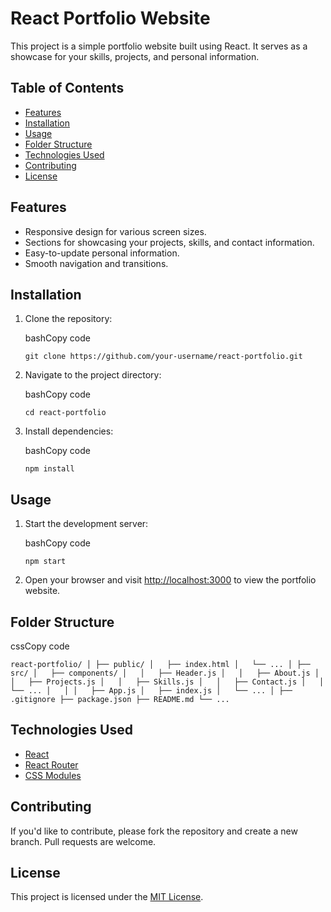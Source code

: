 React Portfolio Website
=======================

This project is a simple portfolio website built using React. It serves as a showcase for your skills, projects, and personal information.

Table of Contents
-----------------

*   [Features](#features)
*   [Installation](#installation)
*   [Usage](#usage)
*   [Folder Structure](#folder-structure)
*   [Technologies Used](#technologies-used)
*   [Contributing](#contributing)
*   [License](#license)

Features
--------

*   Responsive design for various screen sizes.
*   Sections for showcasing your projects, skills, and contact information.
*   Easy-to-update personal information.
*   Smooth navigation and transitions.

Installation
------------

1.  Clone the repository:
    
    bashCopy code
    
    `git clone https://github.com/your-username/react-portfolio.git`
    
2.  Navigate to the project directory:
    
    bashCopy code
    
    `cd react-portfolio`
    
3.  Install dependencies:
    
    bashCopy code
    
    `npm install`
    

Usage
-----

1.  Start the development server:
    
    bashCopy code
    
    `npm start`
    
2.  Open your browser and visit [http://localhost:3000](http://localhost:3000) to view the portfolio website.
    

Folder Structure
----------------

cssCopy code

`react-portfolio/ │ ├── public/ │   ├── index.html │   └── ... │ ├── src/ │   ├── components/ │   │   ├── Header.js │   │   ├── About.js │   │   ├── Projects.js │   │   ├── Skills.js │   │   ├── Contact.js │   │   └── ... │   │ │   ├── App.js │   ├── index.js │   └── ... │ ├── .gitignore ├── package.json ├── README.md └── ...`

Technologies Used
-----------------

*   [React](https://reactjs.org/)
*   [React Router](https://reactrouter.com/)
*   [CSS Modules](https://github.com/css-modules/css-modules)

Contributing
------------

If you'd like to contribute, please fork the repository and create a new branch. Pull requests are welcome.

License
-------

This project is licensed under the [MIT License](LICENSE).